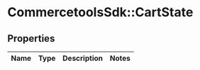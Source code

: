 # CommercetoolsSdk::CartState

## Properties
Name | Type | Description | Notes
------------ | ------------- | ------------- | -------------

